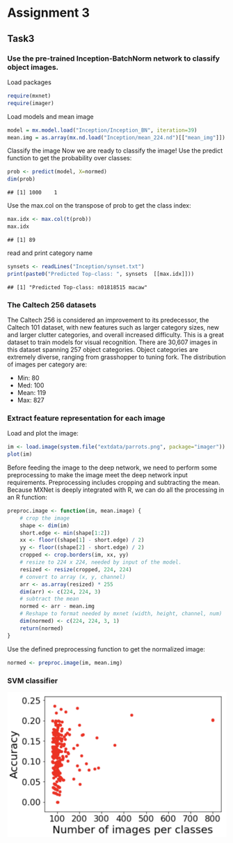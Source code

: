 # Assignment 3

## Task3 

### Use the pre-trained Inception-BatchNorm network to classify object images.
Load packages
```r
require(mxnet)
require(imager)
```
Load models and mean image
```r
model = mx.model.load("Inception/Inception_BN", iteration=39)
mean.img = as.array(mx.nd.load("Inception/mean_224.nd")[["mean_img"]])
```
Classify the image
Now we are ready to classify the image! Use the predict function to get the probability over classes:

```r
prob <- predict(model, X=normed)
dim(prob)
```
```text
## [1] 1000    1
```
Use the max.col on the transpose of prob to get the class index:
```r
max.idx <- max.col(t(prob))
max.idx
```
```text
## [1] 89
```
read and print category name
```r
synsets <- readLines("Inception/synset.txt")
print(paste0("Predicted Top-class: ", synsets  [[max.idx]]))
```
```text
## [1] "Predicted Top-class: n01818515 macaw"
```

### The Caltech 256 datasets

The Caltech 256 is considered an improvement to its predecessor, the Caltech 101 dataset, with new features such as larger category sizes, new and larger clutter categories, and overall increased difficulty. This is a great dataset to train models for visual recognition. There are 30,607 images in this dataset spanning 257 object categories. Object categories are extremely diverse, ranging from grasshopper to tuning fork. The distribution of images per category are:

- Min: 80
- Med: 100
- Mean: 119
- Max: 827

### Extract feature representation for each image

Load and plot the image:

```r
im <- load.image(system.file("extdata/parrots.png", package="imager"))
plot(im)
```

Before feeding the image to the deep network, we need to perform some preprocessing to make the image meet the deep network input requirements. Preprocessing includes cropping and subtracting the mean. Because MXNet is deeply integrated with R, we can do all the processing in an R function:

```r
preproc.image <- function(im, mean.image) {
    # crop the image
    shape <- dim(im)
    short.edge <- min(shape[1:2])
    xx <- floor((shape[1] - short.edge) / 2)
    yy <- floor((shape[2] - short.edge) / 2)
    cropped <- crop.borders(im, xx, yy)
    # resize to 224 x 224, needed by input of the model.
    resized <- resize(cropped, 224, 224)
    # convert to array (x, y, channel)
    arr <- as.array(resized) * 255
    dim(arr) <- c(224, 224, 3)
    # subtract the mean
    normed <- arr - mean.img
    # Reshape to format needed by mxnet (width, height, channel, num)
    dim(normed) <- c(224, 224, 3, 1)
    return(normed)
}
```

Use the defined preprocessing function to get the normalized image:

```r
normed <- preproc.image(im, mean.img)
```


### SVM classifier

![](./acc-num.png)
